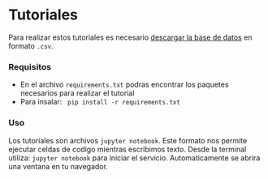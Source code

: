 # Tutoriales

Para realizar estos tutoriales es necesario [descargar la base de datos](https://drive.google.com/file/d/1zTtNf2tUd7ni5w5K_E3uXjC00SnI1HBS/view?usp=sharing) en formato `.csv`. 

### Requisitos 
- En el archivo `requirements.txt` podras encontrar los paquetes necesarios para realizar el tutorial
- Para insalar: ``` pip install -r requirements.txt```

### Uso
Los tutoriales son archivos `jupyter notebook`. Este formato nos permite ejecutar celdas de codigo mientras escribimos texto.
Desde la terminal utiliza: ```jupyter notebook``` para iniciar el servicio. Automaticamente se abrira una ventana en tu navegador. 
